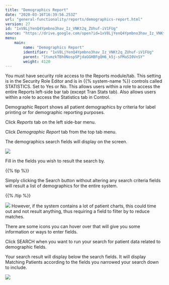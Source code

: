 ```yaml
---
title: "Demographics Report"
date: "2020-03-16T16:39:56.253Z"
url: "general-functionality/reports/demographics-report.html"
version: 27
id: "1xV8LjYenQ4Ypmbno3hav_Iz_VNKt2q_ZUhuf-iV1FUg"
source: "https://drive.google.com/open?id=1xV8LjYenQ4Ypmbno3hav_Iz_VNKt2q_ZUhuf-iV1FUg"
menu:
    main:
        name: "Demographics Report"
        identifier: "1xV8LjYenQ4Ypmbno3hav_Iz_VNKt2q_ZUhuf-iV1FUg"
        parent: "1tumzkTBh0NospSPjdaGGHBFgQH6_k5j-sFMaSI0VnSY"
        weight: 4120
---
```

You must have security role access to the Reports module/tab. This setting is in the Security Role Editor and is in {{% system-name %}} controls called STATISTICS. Set to Yes or No. This allows users within a role to access the entire Reports left-side bar tab (except Tran Stats tab). Also allows users within a role to access the Statistics tab in Control.

Demographic Report shows all patient demographics by criteria for label printing or for demographic reporting purposes.

Click *Reports* tab on the left side-bar menu.

Click *Demographic Report* tab from the top tab menu.

The demographics search fields will display on the screen.

![](demographics-report.images/image1.png)

Fill in the fields you wish to result the search by.

{{% tip %}}

Simply clicking the Search button without altering any search criteria fields will result a list of demographics for the entire system.

{{% /tip %}}


![](demographics-report.images/image2.png)
However, if the system contains a lot of patient charts, this could time out and not result anything, thus requiring a field to filter by to reduce matches.

There are some icons you can hover over that will give you some information or ways to enter fields.

Click SEARCH when you want to run your search for patient data related to demographic fields.

Your search result will display below the search fields. It will display Matching Patients according to the fields you narrowed your search down to include.

![](demographics-report.images/image3.png)

